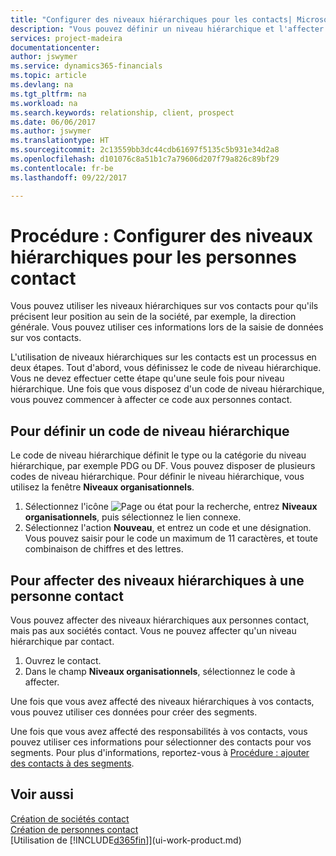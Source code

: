 ```yaml
---
title: "Configurer des niveaux hiérarchiques pour les contacts| Microsoft Docs"
description: "Vous pouvez définir un niveau hiérarchique et l'affecter à vos contacts pour indiquer leur position au sein de leur société, par exemple, la direction générale."
services: project-madeira
documentationcenter: 
author: jswymer
ms.service: dynamics365-financials
ms.topic: article
ms.devlang: na
ms.tgt_pltfrm: na
ms.workload: na
ms.search.keywords: relationship, client, prospect
ms.date: 06/06/2017
ms.author: jswymer
ms.translationtype: HT
ms.sourcegitcommit: 2c13559bb3dc44cdb61697f5135c5b931e34d2a8
ms.openlocfilehash: d101076c8a51b1c7a79606d207f79a826c89bf29
ms.contentlocale: fr-be
ms.lasthandoff: 09/22/2017

---
```

# <a name="how-to-set-up-organizational-levels-for-contact-persons"></a>Procédure : Configurer des niveaux hiérarchiques pour les personnes contact
Vous pouvez utiliser les niveaux hiérarchiques sur vos contacts pour qu'ils précisent leur position au sein de la société, par exemple, la direction générale. Vous pouvez utiliser ces informations lors de la saisie de données sur vos contacts.

L'utilisation de niveaux hiérarchiques sur les contacts est un processus en deux étapes. Tout d'abord, vous définissez le code de niveau hiérarchique. Vous ne devez effectuer cette étape qu'une seule fois pour niveau hiérarchique. Une fois que vous disposez d'un code de niveau hiérarchique, vous pouvez commencer à affecter ce code aux personnes contact.

## <a name="to-define-an-organizational-level-code"></a>Pour définir un code de niveau hiérarchique
Le code de niveau hiérarchique définit le type ou la catégorie du niveau hiérarchique, par exemple PDG ou DF. Vous pouvez disposer de plusieurs codes de niveau hiérarchique. Pour définir le niveau hiérarchique, vous utilisez la fenêtre **Niveaux organisationnels**.

1. Sélectionnez l'icône ![Page ou état pour la recherche](media/ui-search/search_small.png "Page ou état pour la recherche"), entrez **Niveaux organisationnels**, puis sélectionnez le lien connexe.
2. Sélectionnez l'action **Nouveau**, et entrez un code et une désignation. Vous pouvez saisir pour le code un maximum de 11 caractères, et toute combinaison de chiffres et des lettres.

## <a name="to-assign-organizational-levels-to-a-contact-person"></a>Pour affecter des niveaux hiérarchiques à une personne contact
Vous pouvez affecter des niveaux hiérarchiques aux personnes contact, mais pas aux sociétés contact. Vous ne pouvez affecter qu'un niveau hiérarchique par contact.

1. Ouvrez le contact.
2. Dans le champ **Niveaux organisationnels**, sélectionnez le code à affecter.

Une fois que vous avez affecté des niveaux hiérarchiques à vos contacts, vous pouvez utiliser ces données pour créer des segments.

Une fois que vous avez affecté des responsabilités à vos contacts, vous pouvez utiliser ces informations pour sélectionner des contacts pour vos segments. Pour plus d'informations, reportez-vous à [Procédure : ajouter des contacts à des segments](marketing-add-contact-segment.md).

## <a name="see-also"></a>Voir aussi
[Création de sociétés contact](marketing-create-contact-companies.md)  
[Création de personnes contact](marketing-create-contact-persons.md)  
[Utilisation de [!INCLUDE[d365fin](includes/d365fin_md.md)]](ui-work-product.md)  


